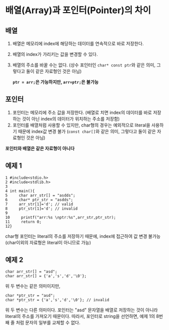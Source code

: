 # 배열(Array)과 포인터(Pointer)의 차이

## 배열
1. 배열은 메모리에 index에 해당하는 데이터를 연속적으로 바로 저장한다.
2. 배열의 index가 가리키는 값을 변경할 수 있다.
3. 배열의 주소를 바꿀 수는 없다. (상수 포인터인 `char* const ptr`와 같은 의미, 그렇다고 둘이 같은 자료형인 것은 아님)
   
   **`ptr = arr;`은 가능하지만, `arr=ptr;`은 불가능**
   
## 포인터
1. 포인터는 메모리에 주소 값을 저장한다. (배열로 치면 index의 데이터를 바로 저장하는 것이 아닌 index의 데이터가 위치하는 주소를 저장함)
2. 포인터를 배열처럼 사용할 수 있지만, char형의 경우는 예외적으로 literal을 사용하기 때문에 index값 변경 불가 (`const char[]`와 같은 의미, 그렇다고 둘이 같은 자료형인 것은 아님)

**포인터와 배열은 같은 자료형이 아니다**

## 예제 1
``` 
1 #include<stdio.h>
2 #include<stdlib.h>
3
4 int main(){
5     char arr_str[] = "asdds";
6     char* ptr_str = "asdds";
7     arr_str[1]='d'; // valid
8     ptr_str[1]='d'; // invalid
9
10     printf("arr:%s \nptr:%s",arr_str,ptr_str);
11     return 0;
12}
```
char형 포인터는 literal의 주소를 저장하기 때문에, index에 접근하여 값 변경 불가능(char이외의 자료형은 literal이 아니므로 가능)
## 예제 2
```
char arr_str[] = "asd";
char arr_str[] = {'a','s','d','\0'};
```
위 두 변수는 같은 의미이지만,

```
char *ptr_str = "asd";
char *ptr_str = {'a','s','d','\0'}; // invalid
```
위 두 변수는 다른 의미이다. 포인터는 "asd" 문자열을 배열로 저장하는 것이 아니라 literal의 주소를 가져오기 때문이다.
따라서, 포인터로 string을 선언하면, 예제 1의 8번째 줄 처럼 문자의 일부를 교체할 수 없다.

